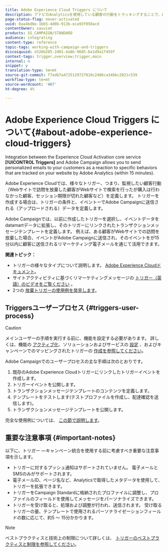 ```yaml
---
title: Adobe Experience Cloud Triggers について
description: アドビのAnalyticsを使用している顧客の行動をトラッキングすることで、Adobe Campaign内の顧客にパーソナライズした電子メールを送信できるようになりました。
page-status-flag: never-activated
uuid: 0aa4bd6e-1bb5-4d0b-913b-eca93f050acd
contentOwner: sauviat
products: SG_CAMPAIGN/STANDARD
audience: integrating
content-type: reference
topic-tags: working-with-campaign-and-triggers
discoiquuid: e526b205-2d01-4a8b-9685-ba1d9a1f459f
context-tags: trigger,overview;trigger,main
internal: n
snippet: y
translation-type: tm+mt
source-git-commit: f7adb7a4725129727010c2486ca34bbc2021c539
workflow-type: tm+mt
source-wordcount: '467'
ht-degree: 4%

---
```



# Adobe Experience Cloud Triggers について{#about-adobe-experience-cloud-triggers}

Integration between the Experience Cloud Activation core service **[!UICONTROL Triggers]** and Adobe Campaign allows you to send personalized emails to your customers as a reaction to specific behaviors that are tracked on your website by Adobe Analytics (within 15 minutes).

Adobe Experience Cloudでは、様々なトリガー、つまり、監視したい顧客行動（Webサイトで訪問を放棄した顧客がWebサイトで検索を行ったが購入は行わなかった顧客、セッション期限が切れた顧客など）を定義します。 トリガーを作成する場合は、トリガーの条件と、イベントーでAdobe Campaignに送信される（アップロードされる）データを定義します。

Adobe Campaignでは、以前に作成したトリガーを選択し、イベントデータをdatamartデータに拡張し、そのトリガーにリンクされたトランザクションメッセージテンプレートを定義します。 例えば、ある顧客がWebサイトでの訪問を放棄した場合、イベントがAdobe Campaignに送信され、そのイベントをが15分以内に顧客に送信されるリマーケティング電子メールを通じて活用できます。

**関連トピック：**

* トリガーの様々なタイプについて説明します。 [Adobe Experience Cloudドキュメント](https://docs.adobe.com/content/help/en/core-services/interface/activation/triggers.html)。
* サイトアクティビティに基づくリマーケティングメッセージの [トリガー（英語）のビデオをご覧ください](https://helpx.adobe.com/marketing-cloud/how-to/email-marketing.html#step-two) 。
* 2つの [放棄トリガーの使用例を発見します](../../integrating/using/abandonment-triggers-use-cases.md)。

## Triggersユーザープロセス {#triggers-user-process}

>[!CAUTION]
>
>メインユーザーの手順を実行する前に、機能を設定する必要があります。 詳しくは、機能の [アクティブ化](../../integrating/using/configuring-triggers-in-experience-cloud.md#activating-the-functionality)、ソリューションおよびサービスの [設定](../../integrating/using/configuring-triggers-in-experience-cloud.md#configuring-solutions-and-services) 、およびキャンペーンでのマッピングされたトリガーの [作成を参照してください](../../integrating/using/using-triggers-in-campaign.md#creating-a-mapped-trigger-in-campaign)。

Adobe Campaignでのユーザープロセスの主な手順は次のとおりです。

1. 既存のAdobe Experience Cloudトリガーにリンクしたトリガーイベントを作成します。
1. トリガーイベントを公開します。
1. トランザクションメッセージテンプレートのコンテンツを定義します。
1. テンプレートをテストします(テストプロファイルを作成し、配達確認を送信します)。
1. トランザクションメッセージテンプレートを公開します。

完全な使用例については、 [この節で説明します](../../integrating/using/abandonment-triggers-use-cases.md)。

## 重要な注意事項 {#important-notes}

以下に、トリガー —キャンペーン統合を使用する前に考慮すべき重要な注意事項を示します。

* トリガーに対するプッシュ通知はサポートされていません。 電子メールとSMSのみがサポートされます。
* 電子メールID、ページ名など、Analyticsで取得したメタデータを使用して、トリガーを拡張できます。
* トリガーをCampaign Standardに格納されたプロファイルに調整し、プロファイルのフィールドを使用してメッセージをパーソナライズできます。
* トリガーを受け取ると、処理および調整が行われ、送信されます。 受け取るトリガーの量、テンプレートで使用されるパーソナライゼーションフィールドの数に応じて、約5 ～ 15分かかります。

>[!NOTE]
>
>ベストプラクティスと技術上の制限について詳しくは、 [トリガーのベストプラクティスと制限を参照してください](../../integrating/using/configuring-triggers-in-experience-cloud.md#triggers-best-practices-and-limitations)。

